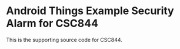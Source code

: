 Android Things Example Security Alarm for CSC844
================================================

This is the supporting source code for CSC844.